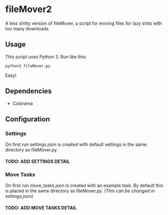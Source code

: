 fileMover2
==========

A less shitty version of fileMover, a script for moving files for lazy shits with too many downloads.


## Usage
This script uses Python 3. Run like this:

```
python3 fileMover.py
```
Easy!

## Dependencies
- Colorama

## Configuration
### Settings
On first run settings.json is created with default settings in the same directory as fileMover.py.
#### TODO: ADD SETTINGS DETAIL

### Move Tasks
On first run move_tasks.json is created with an example task. By default this is placed in the same directory as fileMover.py. 
*(This can be changed in settings.json)*
#### TODO: ADD MOVE TASKS DETAIL
